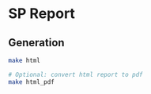 # SP Report

## Generation

```sh
make html

# Optional: convert html report to pdf
make html_pdf
```